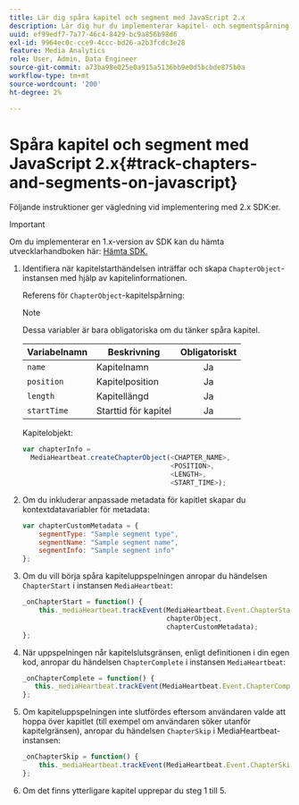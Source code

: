 ```yaml
---
title: Lär dig spåra kapitel och segment med JavaScript 2.x
description: Lär dig hur du implementerar kapitel- och segmentspårning med Media SDK i webbläsarappar (JS).
uuid: ef99edf7-7a77-46c4-8429-bc9a856b98d6
exl-id: 9964ec0c-cce9-4ccc-bd26-a2b3fcdc3e28
feature: Media Analytics
role: User, Admin, Data Engineer
source-git-commit: a73ba98e025e0a915a5136bb9e0d5bcbde875b0a
workflow-type: tm+mt
source-wordcount: '200'
ht-degree: 2%

---
```


# Spåra kapitel och segment med JavaScript 2.x{#track-chapters-and-segments-on-javascript}

Följande instruktioner ger vägledning vid implementering med 2.x SDK:er.

>[!IMPORTANT]
>
> Om du implementerar en 1.x-version av SDK kan du hämta utvecklarhandboken här: [Hämta SDK.](/help/getting-started/download-sdks.md)

1. Identifiera när kapitelstarthändelsen inträffar och skapa `ChapterObject`-instansen med hjälp av kapitelinformationen.

   Referens för `ChapterObject`-kapitelspårning:

   >[!NOTE]
   >
   >Dessa variabler är bara obligatoriska om du tänker spåra kapitel.

   | Variabelnamn | Beskrivning | Obligatoriskt |
   | --- | --- | :---: |
   | `name` | Kapitelnamn | Ja |
   | `position` | Kapitelposition | Ja |
   | `length` | Kapitellängd | Ja |
   | `startTime` | Starttid för kapitel | Ja |

   Kapitelobjekt:

   ```js
   var chapterInfo =  
     MediaHeartbeat.createChapterObject(<CHAPTER_NAME>,  
                                        <POSITION>,  
                                        <LENGTH>,  
                                        <START_TIME>);
   ```

1. Om du inkluderar anpassade metadata för kapitlet skapar du kontextdatavariabler för metadata:

   ```js
   var chapterCustomMetadata = {
       segmentType: "Sample segment type",  
       segmentName: "Sample segment name",  
       segmentInfo: "Sample segment info"
   };
   ```

1. Om du vill börja spåra kapiteluppspelningen anropar du händelsen `ChapterStart` i instansen `MediaHeartbeat`:

   ```js
   _onChapterStart = function() {
       this._mediaHeartbeat.trackEvent(MediaHeartbeat.Event.ChapterStart,  
                                       chapterObject,  
                                       chapterCustomMetadata);
   };
   ```

1. När uppspelningen når kapitelslutsgränsen, enligt definitionen i din egen kod, anropar du händelsen `ChapterComplete` i instansen `MediaHeartbeat`:

   ```js
   _onChapterComplete = function() {
      this._mediaHeartbeat.trackEvent(MediaHeartbeat.Event.ChapterComplete);
   };
   ```

1. Om kapiteluppspelningen inte slutfördes eftersom användaren valde att hoppa över kapitlet (till exempel om användaren söker utanför kapitelgränsen), anropar du händelsen `ChapterSkip` i MediaHeartbeat-instansen:

   ```js
   _onChapterSkip = function() {
       this._mediaHeartbeat.trackEvent(MediaHeartbeat.Event.ChapterSkip);
   };
   ```

1. Om det finns ytterligare kapitel upprepar du steg 1 till 5.
